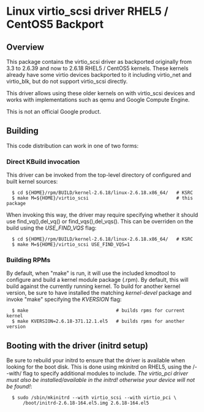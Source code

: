 # Linux virtio_scsi driver RHEL5 / CentOS5 Backport

## Overview

This package contains the virtio_scsi driver as backported originally from 3.3
to 2.6.39 and now to 2.6.18 RHEL5 / CentOS5 kernels.  These kernels
already have some virtio devices backported to it including virtio_net
and virtio_blk, but do not support virtio_scsi directly.

This driver allows using these older kernels on with virtio_scsi devices and
works with implementations such as qemu and Google Compute Engine.

This is not an official Google product.

## Building

This code distribution can work in one of two forms:

### Direct KBuild invocation

This driver can be invoked from the top-level directory of configured and built
kernel sources:

```
  $ cd ${HOME}/rpm/BUILD/kernel-2.6.18/linux-2.6.18.x86_64/   # KSRC
  $ make M=${HOME}/virtio_scsi                                # this package
```

When invoking this way, the driver may require specifying whether it should use
find_vq(),del_vq() or find_vqs(),del_vqs().  This can be overriden on the build
using the *USE_FIND_VQS* flag:

```
  $ cd ${HOME}/rpm/BUILD/kernel-2.6.18/linux-2.6.18.x86_64/   # KSRC
  $ make M=${HOME}/virtio_scsi USE_FIND_VQS=1
```

### Building RPMs

By default, when "make" is run, it will use the included kmodtool to configure
and build a kernel module package (.rpm).  By default, this will build against
the currently running kernel.  To build for another kernel version, be sure to
have installed the matching *kernel-devel* package and invoke "make" specifying
the *KVERSION* flag:

```
  $ make                                # builds rpms for current kernel
  $ make KVERSION=2.6.18-371.12.1.el5   # builds rpms for another version
```

## Booting with the driver (initrd setup)

Be sure to rebuild your initrd to ensure that the driver is available when
looking for the boot disk.  This is done using mkinitrd on RHEL5, using the
/--with/ flag to specify additional modules to include. *The virtio_pci driver
must also be installed/available in the initrd! otherwise your device will not
be found!*:

```
  $ sudo /sbin/mkinitrd --with virtio_scsi --with virtio_pci \
      /boot/initrd-2.6.18-164.el5.img 2.6.18-164.el5
```
